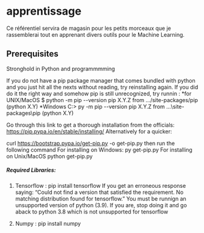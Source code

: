 # apprentissage
Ce référentiel servira de magasin pour les petits morceaux que je rassemblerai tout en apprenant divers outils pour le Machine Learning.

## Prerequisites
Stronghold in Python and programmmming

If you do not have a pip package manager that comes bundled with python and you just hit all the nexts without reading, try reinstalling again.
If you did do it the right way and somehow pip is still unrecognized, try runnin : 
*for UNIX/MacOS
$ python -m pip --version
pip X.Y.Z from .../site-packages/pip (python X.Y)
*Windows
C:\> py -m pip --version
pip X.Y.Z from ...\site-packages\pip (python X.Y)

Go through this link to get a thorough installation from the officials: https://pip.pypa.io/en/stable/installing/
Alternatively for a quicker: 

curl https://bootstrap.pypa.io/get-pip.py -o get-pip.py
 then run the following command
For installing on Windows:
py get-pip.py
For installing on Unix/MacOS
python get-pip.py


##### Required Libraries:
1) Tensorflow  :   pip install tensorflow
If you get an erroneous response saying: “Could not find a version that satisfied the requirement. No matching distribution found for tensorflow.”
You must be runnign an unsupported version of python (3.9). If you are, stop doing it and go aback to python 3.8 which is not unsupported for tensorflow

2) Numpy  :  pip install numpy
